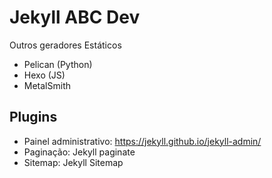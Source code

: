 # Jekyll ABC Dev

Outros geradores Estáticos

- Pelican (Python)
- Hexo (JS)
- MetalSmith

## Plugins

- Painel administrativo: https://jekyll.github.io/jekyll-admin/
- Paginação: Jekyll paginate
- Sitemap: Jekyll Sitemap